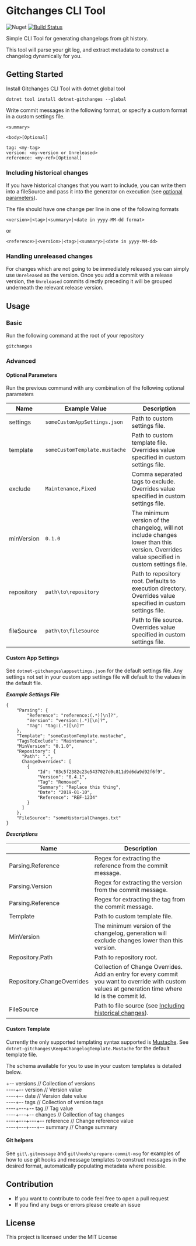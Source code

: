# Gitchanges CLI Tool
![Nuget](https://img.shields.io/nuget/v/dotnet-gitchanges)
[![Build Status](https://travis-ci.com/bzumhagen/dotnet-gitchanges.svg?branch=master)](https://travis-ci.com/bzumhagen/dotnet-gitchanges)

Simple CLI Tool for generating changelogs from git history.

This tool will parse your git log, and extract metadata to construct a changelog dynamically for you.

## Getting Started

Install Gitchanges CLI Tool with dotnet global tool

```
dotnet tool install dotnet-gitchanges --global
```

Write commit messages in the following format, or specify a custom format in a custom settings file.

```
<summary>

<body>[Optional]

tag: <my-tag>
version: <my-version or Unreleased>
reference: <my-ref>[Optional]
```
### Including historical changes
If you have historical changes that you want to include, you can write them into a fileSource and pass it into the generator on execution (see [optional parameters](#optional-parameters)).

The file should have one change per line in one of the following formats

`<version>|<tag>|<summary>|<date in yyyy-MM-dd format>`

 or

`<reference>|<version>|<tag>|<summary>|<date in yyyy-MM-dd>`

### Handling unreleased changes
For changes which are not going to be immediately released you can simply use `Unreleased` as the version. Once you add a commit with a release version, the `Unreleased` commits directly preceding it will be grouped underneath the relevant release version.


## Usage
### Basic
Run the following command at the root of your repository
```
gitchanges
```
### Advanced
#### Optional Parameters
Run the previous command with any combination of the following optional parameters

|Name|Example Value|Description|
|-------------|-------------|-------------------------|
|settings| `someCustomAppSettings.json` | Path to custom settings file.
|template| `someCustomTemplate.mustache` | Path to custom template file. Overrides value specified in custom settings file.
|exclude| `Maintenance,Fixed` | Comma separated tags to exclude. Overrides value specified in custom settings file.
|minVersion| `0.1.0` | The minimum version of the changelog, will not include changes lower than this version. Overrides value specified in custom settings file.
|repository| `path\to\repository` | Path to repository root. Defaults to execution directory. Overrides value specified in custom settings file.
|fileSource| `path\to\fileSource` | Path to file source. Overrides value specified in custom settings file.

#### Custom App Settings
See `dotnet-gitchanges\appsettings.json` for the default settings file. Any settings not set in your custom app settings file will default to the values in the default file.

***Example Settings File***
```
{
    "Parsing": {
        "Reference": "reference:(.*)[\n]?",
        "Version": "version:(.*)[\n]?",
        "Tag": "tag:(.*)[\n]?"
    },
    "Template": "someCustomTemplate.mustache",
    "TagsToExclude": "Maintenance",
    "MinVersion": "0.1.0",
    "Repository": {
      "Path": ".",
      ChangeOverrides": [
        {
            "Id": "03c5f2382c23e5437027d0c811d9d6da9d92f6f9",
            "Version": "0.4.1",
            "Tag": "Removed",
            "Summary": "Replace this thing",
            "Date": "2019-01-10",
            "Reference": "REF-1234"
        }
      ]
    },
    "FileSource": "someHistorialChanges.txt"
}
```
***Descriptions***

|Name|Description|
|-------------|-------------------------|
| Parsing.Reference | Regex for extracting the reference from the commit message.
| Parsing.Version | Regex for extracting the version from the commit message.
| Parsing.Reference | Regex for extracting the tag from the commit message.
| Template | Path to custom template file.
| MinVersion | The minimum version of the changelog, generation will exclude changes lower than this version.
| Repository.Path | Path to repository root.
| Repository.ChangeOverrides | Collection of Change Overrides. Add an entry for every commit you want to override with custom values at generation time where Id is the commit Id.
| FileSource | Path to file source (see [Including historical changes](#including-historical-changes)).

#### Custom Template
Currently the only supported templating syntax supported is [Mustache](http://mustache.github.io/mustache.5.html). See `dotnet-gitchanges\KeepAChangelogTemplate.Mustache` for the default template file.

The schema available for you to use in your custom templates is detailed below.

+-- versions // Collection of versions\
----+-- version // Version value\
----+-- date // Version date value\
----+-- tags // Collection of version tags\
----+---+-- tag // Tag value\
----+---+-- changes // Collection of tag changes\
----+---+---+-- reference // Change reference value\
----+---+---+-- summary // Change summary

#### Git helpers
See `git\.gitmessage` and `git\hooks\prepare-commit-msg` for examples of how to use git hooks and message templates to construct messages in the desired format, automatically populating metadata where possible.

## Contribution

* If you want to contribute to code feel free to open a pull request
* If you find any bugs or errors please create an issue

## License

This project is licensed under the MIT License
